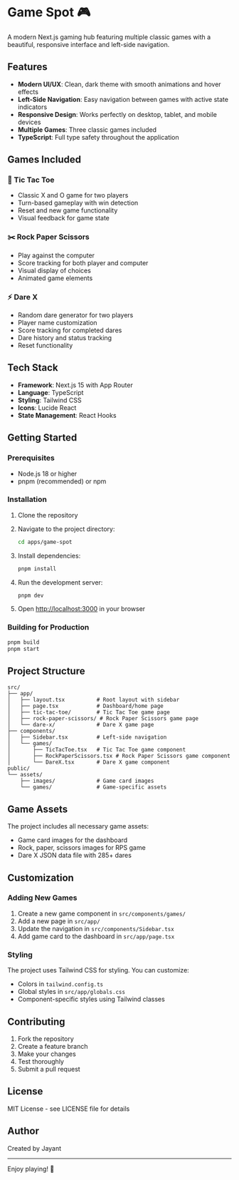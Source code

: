 # Game Spot 🎮

A modern Next.js gaming hub featuring multiple classic games with a beautiful, responsive interface and left-side navigation.

## Features

- **Modern UI/UX**: Clean, dark theme with smooth animations and hover effects
- **Left-Side Navigation**: Easy navigation between games with active state indicators
- **Responsive Design**: Works perfectly on desktop, tablet, and mobile devices
- **Multiple Games**: Three classic games included
- **TypeScript**: Full type safety throughout the application

## Games Included

### 🎯 Tic Tac Toe
- Classic X and O game for two players
- Turn-based gameplay with win detection
- Reset and new game functionality
- Visual feedback for game state

### ✂️ Rock Paper Scissors
- Play against the computer
- Score tracking for both player and computer
- Visual display of choices
- Animated game elements

### ⚡ Dare X
- Random dare generator for two players
- Player name customization
- Score tracking for completed dares
- Dare history and status tracking
- Reset functionality

## Tech Stack

- **Framework**: Next.js 15 with App Router
- **Language**: TypeScript
- **Styling**: Tailwind CSS
- **Icons**: Lucide React
- **State Management**: React Hooks

## Getting Started

### Prerequisites

- Node.js 18 or higher
- pnpm (recommended) or npm

### Installation

1. Clone the repository
2. Navigate to the project directory:
   ```bash
   cd apps/game-spot
   ```

3. Install dependencies:
   ```bash
   pnpm install
   ```

4. Run the development server:
   ```bash
   pnpm dev
   ```

5. Open [http://localhost:3000](http://localhost:3000) in your browser

### Building for Production

```bash
pnpm build
pnpm start
```

## Project Structure

```
src/
├── app/
│   ├── layout.tsx          # Root layout with sidebar
│   ├── page.tsx            # Dashboard/home page
│   ├── tic-tac-toe/        # Tic Tac Toe game page
│   ├── rock-paper-scissors/ # Rock Paper Scissors game page
│   └── dare-x/             # Dare X game page
├── components/
│   ├── Sidebar.tsx         # Left-side navigation
│   └── games/
│       ├── TicTacToe.tsx   # Tic Tac Toe game component
│       ├── RockPaperScissors.tsx # Rock Paper Scissors game component
│       └── DareX.tsx       # Dare X game component
public/
└── assets/
    ├── images/             # Game card images
    └── games/              # Game-specific assets
```

## Game Assets

The project includes all necessary game assets:
- Game card images for the dashboard
- Rock, paper, scissors images for RPS game
- Dare X JSON data file with 285+ dares

## Customization

### Adding New Games

1. Create a new game component in `src/components/games/`
2. Add a new page in `src/app/`
3. Update the navigation in `src/components/Sidebar.tsx`
4. Add game card to the dashboard in `src/app/page.tsx`

### Styling

The project uses Tailwind CSS for styling. You can customize:
- Colors in `tailwind.config.ts`
- Global styles in `src/app/globals.css`
- Component-specific styles using Tailwind classes

## Contributing

1. Fork the repository
2. Create a feature branch
3. Make your changes
4. Test thoroughly
5. Submit a pull request

## License

MIT License - see LICENSE file for details

## Author

Created by Jayant

---

Enjoy playing! 🎉
